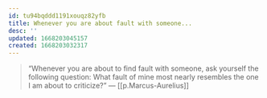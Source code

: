 ```yaml
---
id: tu94bqddd1191xouqz82yfb
title: Whenever you are about fault with someone...
desc: ''
updated: 1668203045157
created: 1668203032317
---
```


> “Whenever you are about to find fault with someone, ask yourself the following question: What fault of mine most nearly resembles the one I am about to criticize?” — [[p.Marcus-Aurelius]]
